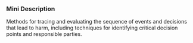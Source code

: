 ### Mini Description

Methods for tracing and evaluating the sequence of events and decisions that lead to harm, including techniques for identifying critical decision points and responsible parties.
